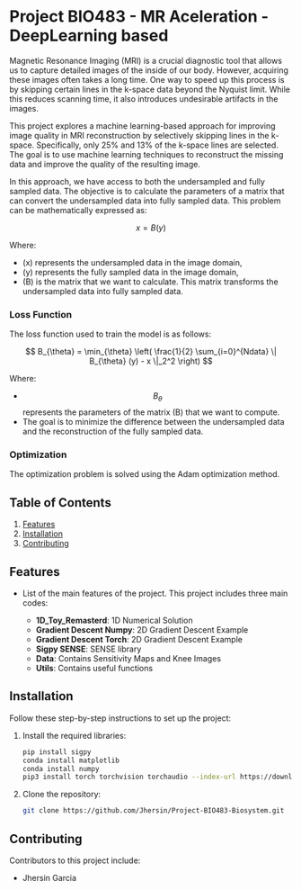 # Project BIO483 - MR Aceleration - DeepLearning based

Magnetic Resonance Imaging (MRI) is a crucial diagnostic tool that allows us to capture detailed images of the inside of our body. However, acquiring these images often takes a long time. One way to speed up this process is by skipping certain lines in the k-space data beyond the Nyquist limit. While this reduces scanning time, it also introduces undesirable artifacts in the images.  

This project explores a machine learning-based approach for improving image quality in MRI reconstruction by selectively skipping lines in the k-space. Specifically, only 25% and 13% of the k-space lines are selected. The goal is to use machine learning techniques to reconstruct the missing data and improve the quality of the resulting image.

In this approach, we have access to both the undersampled and fully sampled data. The objective is to calculate the parameters of a matrix that can convert the undersampled data into fully sampled data. This problem can be mathematically expressed as:

$$
x = B(y)
$$

Where:  
- \(x\) represents the undersampled data in the image domain,  
- \(y\) represents the fully sampled data in the image domain,  
- \(B\) is the matrix that we want to calculate. This matrix transforms the undersampled data into fully sampled data.

### Loss Function

The loss function used to train the model is as follows:

$$
B_{\theta} = \min_{\theta} \left( \frac{1}{2} \sum_{i=0}^{Ndata} \| B_{\theta} (y)  - x \|_2^2 \right)
$$

Where:  
- $$B_{\theta}$$ represents the parameters of the matrix \(B\) that we want to compute.  
- The goal is to minimize the difference between the undersampled data and the reconstruction of the fully sampled data.

### Optimization

The optimization problem is solved using the Adam optimization method.


## Table of Contents
1. [Features](#features)
2. [Installation](#installation)
3. [Contributing](#contributing)

## Features
- List of the main features of the project. This project includes three main codes:

  - **1D_Toy_Remasterd**: 1D Numerical Solution  
  - **Gradient Descent Numpy**: 2D Gradient Descent Example  
  - **Gradient Descent Torch**: 2D Gradient Descent Example  
  - **Sigpy SENSE**: SENSE library  
  - **Data**: Contains Sensitivity Maps and Knee Images  
  - **Utils**: Contains useful functions  

## Installation
Follow these step-by-step instructions to set up the project:

1. Install the required libraries:
   ```bash
   pip install sigpy
   conda install matplotlib
   conda install numpy
   pip3 install torch torchvision torchaudio --index-url https://download.pytorch.org/whl/cu124
   ```

2. Clone the repository:
   ```bash
   git clone https://github.com/Jhersin/Project-BIO483-Biosystem.git
   ```

## Contributing
Contributors to this project include:
- Jhersin Garcia
